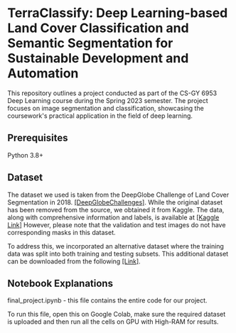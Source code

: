 # TerraClassify: Deep Learning-based Land Cover Classification and Semantic Segmentation for Sustainable Development and Automation
This repository outlines a project conducted as part of the CS-GY 6953 Deep Learning course during the Spring 2023 semester. The project focuses on image segmentation and classification, showcasing the coursework's practical application in the field of deep learning.

## Prerequisites
Python 3.8+

## Dataset
The dataset we used is taken from the DeepGlobe Challenge of Land Cover Segmentation in 2018. [[DeepGlobeChallenges]](http://deepglobe.org/challenge.html). While the original dataset has been removed from the source, we obtained it from Kaggle. The data, along with comprehensive information and labels, is available at [[Kaggle Link]](https://www.kaggle.com/datasets/balraj98/deepglobe-land-cover-classification-dataset?resource=download) However, please note that the validation and test images do not have corresponding masks in this dataset.

To address this, we incorporated an alternative dataset where the training data was split into both training and testing subsets. This additional dataset can be downloaded from the following [[Link]](https://www.kaggle.com/datasets/geoap96/deepglobe2018-landcover-segmentation-traindataset).

## Notebook Explanations

final_project.ipynb - this file contains the entire code for our project.

To run this file, open this on Google Colab, make sure the required dataset is uploaded and then run all the cells on GPU with High-RAM for results.
